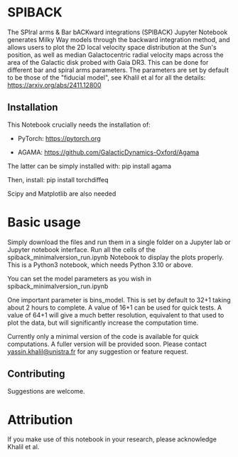 # SPIBACK

The SPIral arms & Bar bACKward integrations (SPIBACK) Jupyter Notebook generates Milky Way models through the backward integration method, and allows users to plot the 2D local velocity space distribution at the Sun's position, as well as median Galactocentric radial velocity maps across the area of the Galactic disk probed with Gaia DR3. This can be done for different bar and spiral arms parameters. The parameters are set by default to be those of the "fiducial model", see Khalil et al for all the details: https://arxiv.org/abs/2411.12800

## Installation

This Notebook crucially needs the installation of:

- PyTorch: https://pytorch.org

- AGAMA: https://github.com/GalacticDynamics-Oxford/Agama 

The latter can be simply installed with: pip install agama

Then, install: pip install torchdiffeq 

Scipy and Matplotlib are also needed

# Basic usage

Simply download the files and run them in a single folder on a Jupyter lab or Jupyter notebook interface. Run all the cells of the spiback_minimalversion_run.ipynb Notebook to display the plots properly. This is a Python3 notebook, which needs Python 3.10 or above.

You can set the model parameters as you wish in spiback_minimalversion_run.ipynb 

One important parameter is bins_model. This is set by default to 32+1 taking about 2 hours to complete. A value of 16+1 can be used for quick tests. A value of 64+1 will give a much better resolution, equivalent to that used to plot the data, but will significantly increase the computation time.

Currently only a minimal version of the code is available for quick computations. A fuller version will be provided soon. Please contact yassin.khalil@unistra.fr for any suggestion or feature request. 

## Contributing

Suggestions are welcome. 

# Attribution

If you make use of this notebook in your research, please acknowledge Khalil et al. 


